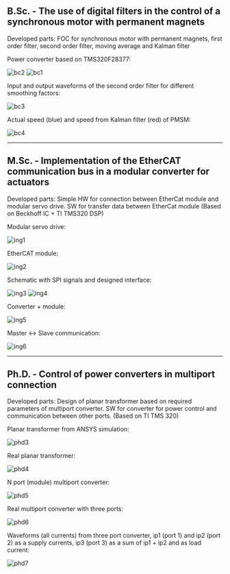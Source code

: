 ## **B.Sc. - The use of digital filters in the control of a synchronous motor with permanent magnets**

Developed parts: FOC for synchronous motor with permanent magnets, first order filter, second order filter, moving average and Kalman filter

  Power converter based on TMS320F28377:

![bc2](https://github.com/user-attachments/assets/8bece234-03f2-4914-8c40-ecbcf37a48a6)
![bc1](https://github.com/user-attachments/assets/654701bb-3bc1-4a38-ae3f-7f041be538bb)

Input and output waveforms of the second order filter for different smoothing factors:

![bc3](https://github.com/user-attachments/assets/78e77133-5282-4834-a4ea-64a5f4c5d516)

Actual speed (blue) and speed from Kalman filter (red) of PMSM:

![bc4](https://github.com/user-attachments/assets/d817cbd0-1c85-414f-9f10-89d4b1e9f665)

-----------------------------------------------------------------------------------------------------------------------------------------------------------------------------------------------------------------

## **M.Sc. - Implementation of the EtherCAT communication bus in a modular converter for actuators** 

Developed parts: Simple HW for connection between EtherCat module and modular servo drive. SW for transfer data between EtherCat module (Based on Beckhoff IC + TI TMS320 DSP)

Modular servo drive:

![ing1](https://github.com/user-attachments/assets/62abd578-153c-491d-9981-cd9c10c14601)

EtherCAT module:

![ing2](https://github.com/user-attachments/assets/55a701a6-640e-46ed-a3d9-edbf53b88c6c)

Schematic with SPI signals and designed interface:
  
![ing3](https://github.com/user-attachments/assets/4066e829-e543-4b31-8a32-e4d99e9d4c63)
![ing4](https://github.com/user-attachments/assets/27cadef5-9410-4987-a4e5-de20b98cf2a8)

Converter + module:

![ing5](https://github.com/user-attachments/assets/684ec1ad-5343-435e-8464-715e246b7b4a)

Master <-> Slave communication:

![ing6](https://github.com/user-attachments/assets/fbca4978-8b46-4790-aa10-ea89cdb821c8)

-----------------------------------------------------------------------------------------------------------------------------------------------------------------------------------------------------------------

## **Ph.D. - Control of power converters in multiport connection**

Developed parts: Design of planar transformer based on required parameters of multiport converter. SW for converter for power control and communication between other ports. (Based on TI TMS 320)

Planar transformer from ANSYS simulation:

![phd3](https://github.com/user-attachments/assets/f080df6d-2d0b-48fe-9e1b-8444028f5dc9)

Real planar transformer: 

![phd4](https://github.com/user-attachments/assets/525c7adb-ac64-4810-ada6-7d81eb948b0e)

N port (module) multiport converter:

![phd5](https://github.com/user-attachments/assets/f3e72597-7acc-4502-ac0b-87e851ca8cbd)

Real multiport converter with three ports:

![phd6](https://github.com/user-attachments/assets/27335a9f-bc29-4f98-ab83-f2b06d1f6d07)

Waveforms (all currents) from three port converter, ip1 (port 1) and ip2 (port 2) as a supply currents, ip3 (port 3) as a sum of ip1 + ip2 and as load current:

![phd7](https://github.com/user-attachments/assets/0dc762cc-d6c9-4cb0-bedd-0f24fa90b085)






